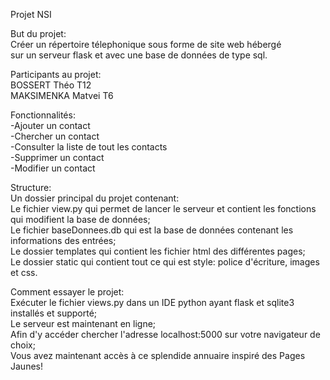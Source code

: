 
Projet NSI</br>


But du projet:</br>
Créer un répertoire télephonique sous forme de site web hébergé</br>
sur un serveur flask et avec une base de données de type sql.</br>

Participants au projet:</br>
BOSSERT Théo T12</br>
MAKSIMENKA Matvei T6</br>

Fonctionnalités:</br>
-Ajouter un contact</br>
-Chercher un contact</br>
-Consulter la liste de tout les contacts</br>
-Supprimer un contact</br>
-Modifier un contact</br>

Structure:</br>
Un dossier principal du projet contenant:</br>
Le fichier view.py qui permet de lancer le serveur et contient les fonctions qui modifient la base de données;</br>
Le fichier baseDonnees.db qui est la base de données contenant les informations des entrées;</br>
Le dossier templates qui contient les fichier html des différentes pages;</br>
Le dossier static qui contient tout ce qui est style: police d'écriture, images et css.</br>

Comment essayer le projet:</br>
Exécuter le fichier views.py dans un IDE python ayant flask et sqlite3 installés et supporté;</br>
Le serveur est maintenant en ligne;</br>
Afin d'y accéder chercher l'adresse localhost:5000 sur votre navigateur de choix;</br>
Vous avez maintenant accès à ce splendide annuaire inspiré des Pages Jaunes!</br>
